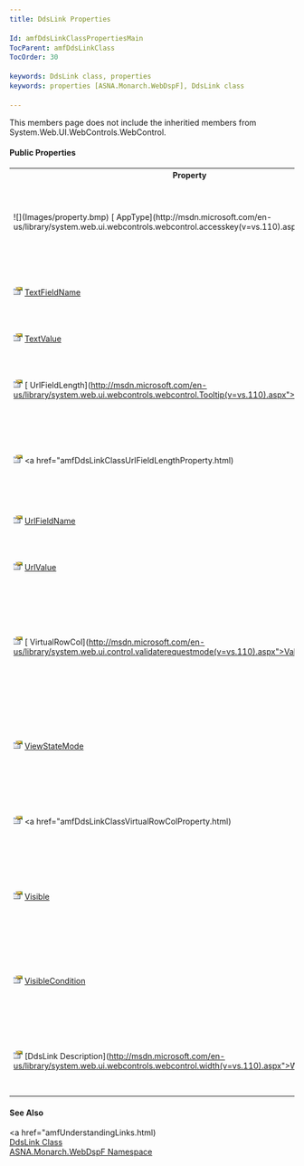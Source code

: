 ```yaml
---
title: DdsLink Properties

Id: amfDdsLinkClassPropertiesMain
TocParent: amfDdsLinkClass
TocOrder: 30

keywords: DdsLink class, properties
keywords: properties [ASNA.Monarch.WebDspF], DdsLink class

---
```


This members page does not include the inheritied members from System.Web.UI.WebControls.WebControl.

#### Public Properties
<table class="mytable" cellspacing="0" cellpadding="4" width="90%">
          <colgroup>
           <col width="30%" />
           <col width="70%" />
          </colgroup>
          <tr><th>Property</th>
          <th>Description</th>
          </tr>
            <tr>
            <td style="height: 31px; width: 218px;">![](Images/property.bmp) [
              AppType](http://msdn.microsoft.com/en-us/library/system.web.ui.webcontrols.webcontrol.accesskey(v=vs.110).aspx">AccessKey</a></td>
            <td style="height: 31px">Gets or sets a key used to access the Bar control. (Inherited from ASP.NET 
			WebControl.)</td>
            </tr>
           <tr>
            <td><img alt="public property" src="Images/property.bmp" />
              <a href="amfDdsLinkClassAppTypeProperty.html)
            </td>
            <td>Gets or sets the type of application for the Link to contact.</td>
          </tr>

            <tr>
            <td style="width: 218px">
			![](Images/property.bmp" class="auto-style1) [IconID](http://msdn.microsoft.com/en-us/library/system.web.ui.webcontrols.webcontrol.backcolor(v=vs.110).aspx">BackColor</a></td>
            <td>Sets the background for this control. (Inherited from ASP.NET 
			WebControl.)</td>
            </tr>
			<tr>
            <td style="height: 31px; width: 218px;">![](Images/property.bmp) <a href="http://msdn.microsoft.com/en-us/library/system.web.ui.webcontrols.webcontrol.bordercolor(v=vs.110).aspx">BorderColor</a></td>
            <td style="height: 31px">Sets the border color for this control. (Inherited from ASP.NET 
			WebControl.)</td>
            </tr>
			<tr>
            <td style="width: 218px">![](Images/property.bmp) <a href="http://msdn.microsoft.com/en-us/library/system.web.ui.webcontrols.webcontrol.borderstyle(v=vs.110).aspx">BorderStyle</a></td>
            <td>Sets the border style for this control. (Inherited from ASP.NET 
			WebControl.)</td>
            </tr>
			<tr>
            <td style="width: 218px">![](Images/property.bmp) <a href="http://msdn.microsoft.com/en-us/library/system.web.ui.webcontrols.webcontrol.borderwidth(v=vs.110).aspx">BorderWidth</a></td>
            <td>Sets the border width for this control. (Inherited from ASP.NET 
			WebControl.)</td>
            </tr>
			<tr>
            <td>![](Images/property.bmp) <a href="http://msdn.microsoft.com/en-us/library/system.web.ui.control.clientidmode(v=vs.110).aspx">ClientIDMode</a></td>
            <td>Sets the algorithm used to determine the ClientID Property. (Inherited from ASP.NET 
			WebControl.)</td>
            </tr>
			<tr>
            <td style="height: 31px; width: 218px;">![](Images/property.bmp" style="height: 16px) <a href="http://msdn.microsoft.com/en-us/library/system.web.ui.webcontrols.webcontrol.CssClass(v=vs.110).aspx">CssClass</a></td>
            <td style="height: 31px">Gets or sets the CSS Class of the control. (Inherited from ASP.NET 
			WebControl.)</td>
            </tr>
			<tr>
            <td style="width: 218px">![](Images/property.bmp) <a href="http://msdn.microsoft.com/en-us/library/system.web.ui.webcontrols.webcontrol.enabled(v=vs.110).aspx">Enabled</a></td>
            <td>Sets whether or not the control is enabled. (Inherited from ASP.NET 
			WebControl.)</td>
            </tr>
			<tr>
            <td style="width: 218px">![](Images/property.bmp) <a href="http://msdn.microsoft.com/en-us/library/system.web.ui.control.enabletheming(v=vs.110).aspx">EnableTheming</a></td>
            <td>Determines whether themes apply to this control. (Inherited from ASP.NET 
			WebControl.)</td>
            </tr>
			<tr>
            <td style="width: 218px">![](Images/property.bmp) <a href="http://msdn.microsoft.com/en-us/library/system.web.ui.control.enableviewstate(v=vs.110).aspx">EnableViewState</a></td>
            <td>Determines whether the server control persists its view state, and the view state of any child controls it contains, to the requesting client. (Inherited from ASP.NET 
			WebControl.)</td>
            </tr>
			<tr>
            <td style="width: 218px">![](Images/property.bmp) <a href="http://msdn.microsoft.com/en-us/library/system.web.ui.webcontrols.webcontrol.font(v=vs.110).aspx">Font</a></td>
            <td>Sets the font for the control. (Inherited from ASP.NET WebControl.)</td>
            </tr>
			<tr>
            <td style="width: 218px">![](Images/property.bmp) <a href="http://msdn.microsoft.com/en-us/library/system.web.ui.webcontrols.webcontrol.Forecolorv=vs.110).aspx">Forecolor</a></td>
            <td>Sets the foreground (usually the text) color for the control. (Inherited from ASP.NET 
			WebControl.)</td>
            </tr>
			<tr>
            <td style="width: 218px">![](Images/property.bmp) <a href="http://msdn.microsoft.com/en-us/library/system.web.ui.webcontrols.webcontrol.height(v=vs.110).aspx">Height</a></td>
            <td>Sets the height of the control. (Inherited from ASP.NET WebControl.)</td>
            </tr>
			<tr>
            <td>![](Images/property.bmp) <a href="amfDdsButtonClassIconIDProperty.html)
            </td>
            <td>Gets or sets the Icon to use, requires the **Icon**  [ButtonStyle](amfDdsButtonClassButtonStyleProperty.html).</td>
            </tr>
			<tr>
			<td>![](Images/property.bmp) [Image](amfDdsButtonClassImageProperty.html)</td>
            <td>Gets or sets a string
            containing the path to an image used as
            a clickable link control.</td>
            </tr>
			<tr>
            <td>![](Images/property.bmp) [
              LinkStyle](http://msdn.microsoft.com/en-us/library/system.web.ui.webcontrols.image.imagealign(v=vs.110).aspx">ImageAlign</a></td>
            <td>Determines the alignment of the image relative to other controls on the page. (Derived from ASP.NET Image Control.)</td>
            </tr>

           <tr>
            <td><img alt="public property" src="Images/property.bmp" />
              <a href="amfDdsLinkClassLinkStyleProperty.html)</td>
            <td>Gets or sets the style of the link.</td>
          </tr>

            <tr>
            <td style="height: 31px">![](Images/property.bmp) [
              TextFieldLength](http://msdn.microsoft.com/en-us/library/system.web.ui.control.skinid(v=vs.110).aspx">SkinID</a></td>
            <td style="height: 31px">Gets or sets the skin to use on the control. (Inherited from ASP.NET 
			WebControl.)</td>
            </tr>
			<tr>
            <td style="height: 31px">![](Images/property.bmp) <a href="http://msdn.microsoft.com/en-us/library/system.web.ui.webcontrols.webcontrol.tabindex(v=vs.110).aspx">TabIndex</a></td>
            <td style="height: 31px">Sets the Tab Index for this control. (Inherited from ASP.NET 
			WebControl.)</td>
            </tr>

          <tr>
            <td><img alt="public property" src="Images/property.bmp" />
              <a href="amfDdsLinkClassTextFieldLengthProperty.html)
            </td>
            <td>Gets or sets the total
            number of characters in the 
 **TextFieldName** .</td>
          </tr>
          <tr>
            <td>![](Images/property.bmp)
              [
              TextFieldName](amfDdsLinkClassTextFieldNameProperty.html)
            </td>
            <td>Gets or sets the field name
            containing the text for the link.</td>
          </tr>
          <tr>
            <td>![](Images/property.bmp)
              [
              TextValue](amfDdsLinkClassTextValueProperty.html)
            </td>
            <td>Sets the text to display on
            the link field.</td>
          </tr>
            <tr>
            <td>![](Images/property.bmp) [
              UrlFieldLength](http://msdn.microsoft.com/en-us/library/system.web.ui.webcontrols.webcontrol.Tooltip(v=vs.110).aspx">Tooltip</a></td>
            <td>Sets the tooltip text for this control. (Inherited from ASP.NET 
			WebControl.)</td>
            </tr>
          <tr>
            <td>![](Images/property.bmp)
              <a href="amfDdsLinkClassUrlFieldLengthProperty.html)
            </td>
            <td>Gets or sets the total
            number of characters in the 
 **UrlFieldName** .</td>
          </tr>
          <tr>
            <td>![](Images/property.bmp)
              [
              UrlFieldName](amfDdsLinkClassUrlFieldNameProperty.html)
            </td>
            <td>Gets or sets the url field
            name containing the link.</td>
          </tr>
          <tr>
            <td>![](Images/property.bmp)
              [
              UrlValue](amfDdsLinkClassUrlValueProperty.html)
            </td>
            <td>Sets the underlying
            hyperlink value.</td>
          </tr>
            <tr>
            <td style="height: 31px">![](Images/property.bmp) [
              VirtualRowCol](http://msdn.microsoft.com/en-us/library/system.web.ui.control.validaterequestmode(v=vs.110).aspx">ValidateRequestMode</a></td>
            <td style="height: 31px">Sets whether the control checks client input from the browser for potentially dangerous values. (Inherited from ASP.NET 
			WebControl.)</td>
            </tr>
			<tr>
            <td style="height: 31px">![](Images/property.bmp) <a href="http://msdn.microsoft.com/en-us/library/system.web.ui.control.viewstatemode(v=vs.110).aspx">ViewStateMode</a></td>
            <td style="height: 31px">Gets or sets the view-state mode of the control. (Inherited from ASP.NET 
			WebControl.)</td>
            </tr>
          <tr>
            <td>![](Images/property.bmp)
              <a href="amfDdsLinkClassVirtualRowColProperty.html)
            </td>
            <td>Gets or sets the row and
            column that this field is reported on in the Display
            file.</td>
          </tr>
          <tr>
            <td>![](Images/property.bmp)
              [Visible](amfDdsLinkClassVisibleProperty.html)
            </td>
            <td>Gets or sets a boolean
            value that indicates whether a server control is
            rendered as UI on the page.</td>
          </tr>
            <tr>
            <td>![](Images/property.bmp)
              [
              VisibleCondition](amfDdsLinkClassVisibleConditionProperty.html)
            </td>
            <td>Gets or sets the 
 *RPG indicator*  expression that determines if the
            field 
            <strong />should be visible.</td>
            </tr>
			<tr>
            <td style="height: 31px; width: 218px;">![](Images/property.bmp) [DdsLink Description](http://msdn.microsoft.com/en-us/library/system.web.ui.webcontrols.webcontrol.width(v=vs.110).aspx">Width</a></td>
            <td style="height: 31px">Sets the width of the control. (Inherited from ASP.NET WebControl.)</td>
            </tr>
</table>

#### See Also
<a href="amfUnderstandingLinks.html)<br />
      [DdsLink Class](amfDdsLinkClass.html)
      <br clear="none" />
      [
      ASNA.Monarch.WebDspF Namespace](amfWebDspFNamespace.html)

